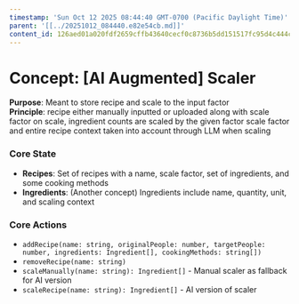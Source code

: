 ```yaml
---
timestamp: 'Sun Oct 12 2025 08:44:40 GMT-0700 (Pacific Daylight Time)'
parent: '[[../20251012_084440.e82e54cb.md]]'
content_id: 126aed01a020fdf2659cffb43640cecf0c8736b5dd151517fc95d4c444c442b6
---
```


# Concept: \[AI Augmented] Scaler

**Purpose**: Meant to store recipe and scale to the input factor \
**Principle**: recipe either manually inputted or uploaded along with scale factor
on scale, ingredient counts are scaled by the given factor
scale factor and entire recipe context taken into account through LLM when scaling

### Core State

* **Recipes**: Set of recipes with a name, scale factor, set of ingredients, and some cooking methods
* **Ingredients**: (Another concept) Ingredients include name, quantity, unit, and scaling context

### Core Actions

* `addRecipe(name: string, originalPeople: number, targetPeople: number, ingredients: Ingredient[], cookingMethods: string[])`
* `removeRecipe(name: string)`
* `scaleManually(name: string): Ingredient[]` - Manual scaler as fallback for AI version
* `scaleRecipe(name: string): Ingredient[]` - AI version of scaler
